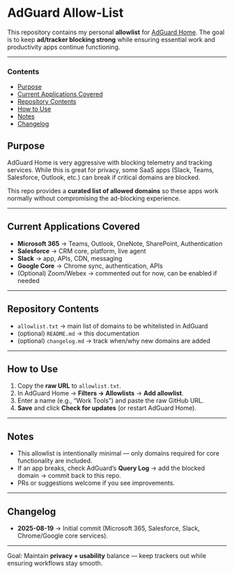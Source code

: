 # AdGuard Allow-List

This repository contains my personal **allowlist** for [AdGuard Home](https://adguard.com/en/adguard-home/overview.html).
The goal is to keep **ad/tracker blocking strong** while ensuring essential work and productivity apps continue functioning.

---

### Contents
- [Purpose](#purpose)
- [Current Applications Covered](#current-applications-covered)
- [Repository Contents](#repository-contents)
- [How to Use](#how-to-use)
- [Notes](#notes)
- [Changelog](#changelog)

## Purpose
AdGuard Home is very aggressive with blocking telemetry and tracking services.
While this is great for privacy, some SaaS apps (Slack, Teams, Salesforce, Outlook, etc.) can break if critical domains are blocked.

This repo provides a **curated list of allowed domains** so these apps work normally without compromising the ad-blocking experience.

---

## Current Applications Covered
- **Microsoft 365** → Teams, Outlook, OneNote, SharePoint, Authentication  
- **Salesforce** → CRM core, platform, live agent  
- **Slack** → app, APIs, CDN, messaging  
- **Google Core** → Chrome sync, authentication, APIs  
- (Optional) Zoom/Webex → commented out for now, can be enabled if needed

---

## Repository Contents
- `allowlist.txt` → main list of domains to be whitelisted in AdGuard  
- (optional) `README.md` → this documentation  
- (optional) `changelog.md` → track when/why new domains are added

---

## How to Use
1. Copy the **raw URL** to `allowlist.txt`.  
2. In AdGuard Home → **Filters → Allowlists** → **Add allowlist**.  
3. Enter a name (e.g., “Work Tools”) and paste the raw GitHub URL.  
4. **Save** and click **Check for updates** (or restart AdGuard Home).

---

## Notes
- This allowlist is intentionally minimal — only domains required for core functionality are included.  
- If an app breaks, check AdGuard’s **Query Log** → add the blocked domain → commit back to this repo.  
- PRs or suggestions welcome if you see improvements.

---

## Changelog
- **2025-08-19** → Initial commit (Microsoft 365, Salesforce, Slack, Chrome/Google core services).

---

Goal: Maintain **privacy + usability** balance — keep trackers out while ensuring workflows stay smooth.
